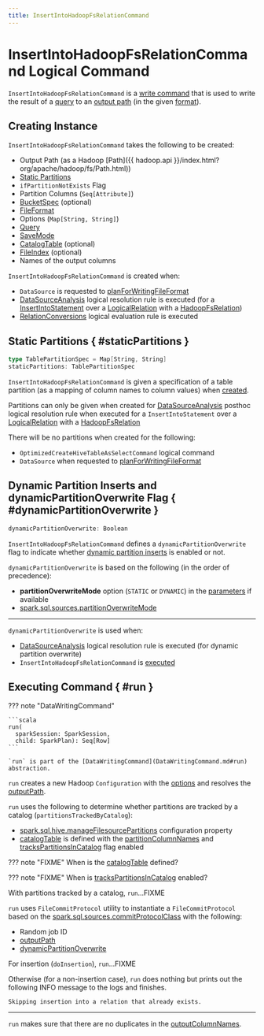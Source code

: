 ```yaml
---
title: InsertIntoHadoopFsRelationCommand
---
```


# InsertIntoHadoopFsRelationCommand Logical Command

`InsertIntoHadoopFsRelationCommand` is a [write command](V1WriteCommand.md) that is used to write the result of a [query](#query) to an [output path](#outputPath) (in the given [format](#fileFormat)).

## Creating Instance

`InsertIntoHadoopFsRelationCommand` takes the following to be created:

* <span id="outputPath"> Output Path (as a Hadoop [Path]({{ hadoop.api }}/index.html?org/apache/hadoop/fs/Path.html))
* [Static Partitions](#staticPartitions)
* <span id="ifPartitionNotExists"> `ifPartitionNotExists` Flag
* <span id="partitionColumns"> Partition Columns (`Seq[Attribute]`)
* <span id="bucketSpec"> [BucketSpec](../bucketing/BucketSpec.md) (optional)
* <span id="fileFormat"> [FileFormat](../files/FileFormat.md)
* <span id="options"> Options (`Map[String, String]`)
* <span id="query"> [Query](../logical-operators/LogicalPlan.md)
* <span id="mode"> [SaveMode](../DataFrameWriter.md#SaveMode)
* <span id="catalogTable"> [CatalogTable](../CatalogTable.md) (optional)
* <span id="fileIndex"> [FileIndex](../files/FileIndex.md) (optional)
* <span id="outputColumnNames"> Names of the output columns

`InsertIntoHadoopFsRelationCommand` is created when:

* `DataSource` is requested to [planForWritingFileFormat](../DataSource.md#planForWritingFileFormat)
* [DataSourceAnalysis](../logical-analysis-rules/DataSourceAnalysis.md) logical resolution rule is executed (for a [InsertIntoStatement](InsertIntoStatement.md) over a [LogicalRelation](LogicalRelation.md) with a [HadoopFsRelation](../files/HadoopFsRelation.md))
* [RelationConversions](../hive/RelationConversions.md) logical evaluation rule is executed

## Static Partitions { #staticPartitions }

```scala
type TablePartitionSpec = Map[String, String]
staticPartitions: TablePartitionSpec
```

`InsertIntoHadoopFsRelationCommand` is given a specification of a table partition (as a mapping of column names to column values) when [created](#creating-instance).

Partitions can only be given when created for [DataSourceAnalysis](../logical-analysis-rules/DataSourceAnalysis.md) posthoc logical resolution rule when executed for a `InsertIntoStatement` over a [LogicalRelation](LogicalRelation.md) with a [HadoopFsRelation](../files/HadoopFsRelation.md)

There will be no partitions when created for the following:

* `OptimizedCreateHiveTableAsSelectCommand` logical command
* `DataSource` when requested to [planForWritingFileFormat](../DataSource.md#planForWritingFileFormat)

## Dynamic Partition Inserts and dynamicPartitionOverwrite Flag { #dynamicPartitionOverwrite }

```scala
dynamicPartitionOverwrite: Boolean
```

`InsertIntoHadoopFsRelationCommand` defines a `dynamicPartitionOverwrite` flag to indicate whether [dynamic partition inserts](../dynamic-partition-inserts.md) is enabled or not.

`dynamicPartitionOverwrite` is based on the following (in the order of precedence):

* **partitionOverwriteMode** option (`STATIC` or `DYNAMIC`) in the [parameters](#parameters) if available
* [spark.sql.sources.partitionOverwriteMode](../configuration-properties.md#spark.sql.sources.partitionOverwriteMode)

---

`dynamicPartitionOverwrite` is used when:

* [DataSourceAnalysis](../logical-analysis-rules/DataSourceAnalysis.md) logical resolution rule is executed (for dynamic partition overwrite)
* `InsertIntoHadoopFsRelationCommand` is [executed](#run)

## Executing Command { #run }

??? note "DataWritingCommand"

    ```scala
    run(
      sparkSession: SparkSession,
      child: SparkPlan): Seq[Row]
    ```

    `run` is part of the [DataWritingCommand](DataWritingCommand.md#run) abstraction.

`run` creates a new Hadoop `Configuration` with the [options](#options) and resolves the [outputPath](#outputPath).

`run` uses the following to determine whether partitions are tracked by a catalog (`partitionsTrackedByCatalog`):

* [spark.sql.hive.manageFilesourcePartitions](../SQLConf.md#manageFilesourcePartitions) configuration property
* [catalogTable](#catalogTable) is defined with the [partitionColumnNames](../CatalogTable.md#partitionColumnNames) and [tracksPartitionsInCatalog](../CatalogTable.md#tracksPartitionsInCatalog) flag enabled

??? note "FIXME"
    When is the [catalogTable](#catalogTable) defined?

??? note "FIXME"
    When is [tracksPartitionsInCatalog](../CatalogTable.md#tracksPartitionsInCatalog) enabled?

With partitions tracked by a catalog, `run`...FIXME

`run` uses `FileCommitProtocol` utility to instantiate a `FileCommitProtocol` based on the [spark.sql.sources.commitProtocolClass](../configuration-properties.md#spark.sql.sources.commitProtocolClass) with the following:

* Random job ID
* [outputPath](#outputPath)
* [dynamicPartitionOverwrite](#dynamicPartitionOverwrite)

For insertion (`doInsertion`), `run`...FIXME

Otherwise (for a non-insertion case), `run` does nothing but prints out the following INFO message to the logs and finishes.

```text
Skipping insertion into a relation that already exists.
```

---

`run` makes sure that there are no duplicates in the [outputColumnNames](#outputColumnNames).
